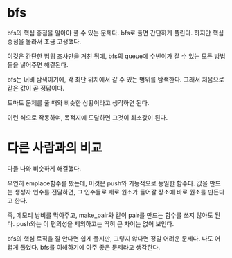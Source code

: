 # bfs

bfs의 핵심 중점을 알아야 풀 수 있는 문제다. bfs로 풀면 간단하게 풀린다. 하지만 핵심 중점을 몰라서 조금 고생했다.

이것은 간단한 범위 조사만을 거친 뒤에, bfs의 queue에 수빈이가 갈 수 있는 모든 방법들을 넣어주면 해결된다.

bfs는 너비 탐색이기에, 각 최단 위치에서 갈 수 있는 범위를 탐색한다. 그래서 처음으로 같은 값이 곧 정답이다.

토마토 문제를 풀 때와 비슷한 상황이라고 생각하면 된다.

이런 식으로 작동하여, 목적지에 도달하면 그것이 최소값이 된다.

# 다른 사람과의 비교

다들 나와 비슷하게 해결했다.

우연히 emplace함수를 봤는데, 이것은 push와 기능적으로 동일한 함수다. 값을 만드는 생성자 인수를 전달하면, 그 인수들로 새로 원소가 들어갈 장소에 바로 원소를 만든다고 한다.

즉, 메모리 낭비를 막아주고, make_pair와 같이 pair를 만드는 함수를 쓰지 않아도 된다. push와는 이 편의성을 제외하고는 딱히 큰 차이는 없어 보인다.

bfs의 핵심 로직을 잘 안다면 쉽게 풀지만, 그렇지 않다면 정말 어려운 문제다. 나도 어렵게 풀었다. bfs를 이해하기에 아주 좋은 문제라고 생각한다.
